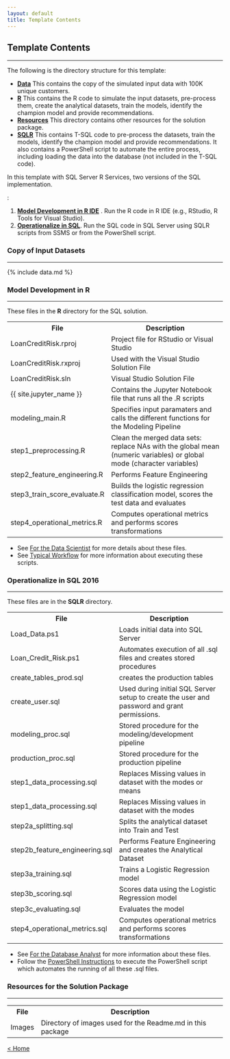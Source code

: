 ```yaml
---
layout: default
title: Template Contents
---
```


## Template Contents
--------------------

The following is the directory structure for this template:

- [**Data**](#copy-of-input-datasets)  This contains the copy of the simulated input data with 100K unique customers. 
- [**R**](#model-development-in-r)  This contains the R code to simulate the input datasets, pre-process them, create the analytical datasets, train the models, identify the champion model and provide recommendations.
- [**Resources**](#resources-for-the-solution-packet) This directory contains other resources for the solution package.
- [**SQLR**](#operationalize-in-sql-2016) This contains T-SQL code to pre-process the datasets, train the models, identify the champion model and provide recommendations. It also contains a PowerShell script to automate the entire process, including loading the data into the database (not included in the T-SQL code).
<!--[**RSparkCluster**](#hdinsight-solution-on-spark-cluster) This contains the R code to pre-process the datasets, train the models, identify the champion model and provide recommendations on a Spark cluster. -->

In this template with SQL Server R Services, two versions of the SQL implementation. 
<!--and another version for HDInsight implementation -->:

1. [**Model Development in R IDE**](#model-development-in-r)  . Run the R code in R IDE (e.g., RStudio, R Tools for Visual Studio).
2. [**Operationalize in SQL**](#operationalize-in-sql-2016). Run the SQL code in SQL Server using SQLR scripts from SSMS or from the PowerShell script.

<!--3. [**HDInsight Solution on Spark Cluster**](hdinsight-solution-on-spark-cluster).  Run this R code in RStudio on the edge node of the Spark cluster.-->


### Copy of Input Datasets
----------------------------

{% include data.md %}

###  Model Development in R
-------------------------
These files  in the **R** directory for the SQL solution.  

<table class="table table-striped table-condensed">
<tr><th> File </th><th> Description </th></tr>
<tr><td>LoanCreditRisk.rproj  </td><td>Project file for RStudio or Visual Studio</td></tr>
<tr><td>LoanCreditRisk.rxproj  </td><td>Used with the Visual Studio Solution File</td></tr>
<tr><td>LoanCreditRisk.sln  </td><td>Visual Studio Solution File</td></tr>
<tr><td>{{ site.jupyter_name }}  </td><td> Contains the Jupyter Notebook file that runs all the .R scripts </td></tr>
<tr><td>modeling_main.R </td><td>Specifies input paramaters and calls the different functions for the Modeling Pipeline</td></tr>
<tr><td>step1_preprocessing.R</td><td>Clean the merged data sets: replace NAs with the global mean (numeric variables) or global mode (character variables) </td></tr>
<tr><td>step2_feature_engineering.R  </td><td> Performs Feature Engineering  </td></tr>
<tr><td>step3_train_score_evaluate.R </td><td> Builds the logistic regression classification model, scores the test data and evaluates </td></tr>
<tr><td>step4_operational_metrics.R  </td><td>Computes operational metrics and performs scores transformations  </td></tr>

</table>

* See [For the Data Scientist](data_scientist.htm?path=cig) for more details about these files.
* See [Typical Workflow](Typical.html?path=cig)  for more information about executing these scripts.

### Operationalize in SQL 2016 
-------------------------------------------------------

These files are in the **SQLR** directory.

<table class="table table-striped table-condensed">

<tr><th> File </th><th> Description </th></tr>
<tr><td>Load_Data.ps1 </td><td>Loads initial data into SQL Server  </td></tr>
<tr><td>Loan_Credit_Risk.ps1  </td><td>Automates execution of all .sql files and creates stored procedures  </td></tr>
<tr><td>create_tables_prod.sql   </td><td>creates the production tables   </td></tr>
<tr><td>create_user.sql  </td><td>Used during initial SQL Server setup to create the user and password and grant permissions. </td></tr>
<tr><td>modeling_proc.sql   </td><td>Stored procedure for the modeling/development pipeline  </td></tr>
<tr><td>production_proc.sql   </td><td>Stored procedure for the production pipeline  </td></tr>
<tr><td> step1_data_processing.sql  </td><td> Replaces Missing values in dataset with the modes or means </td></tr>
<tr><td> step1_data_processing.sql  </td><td> Replaces Missing values in dataset with the modes </td></tr>
<tr><td> step2a_splitting.sql </td><td> Splits the analytical dataset into Train and Test</td></tr>
<tr><td> step2b_feature_engineering.sql </td><td> Performs Feature Engineering and creates the Analytical Dataset</td></tr>
<tr><td> step3a_training.sql</td><td> Trains a Logistic Regression model</td></tr>
<tr><td> step3b_scoring.sql </td><td> Scores data using the Logistic Regression model</td></tr>
<tr><td> step3c_evaluating.sql </td><td> Evaluates the model </td></tr>
<tr><td> step4_operational_metrics.sql </td><td> Computes operational metrics and performs scores transformations  </td></tr>
</table>

* See [ For the Database Analyst](dba.html?path=cig) for more information about these files.
* Follow the [PowerShell Instructions](Powershell_Instructions.html?path=cig) to execute the PowerShell script which automates the running of all these .sql files.


<!--
### HDInsight Solution on Spark Cluster
------------------------------------
These files are in the **RSparkCluster** directory.

<table class="table table-striped table-condensed">
<tr><th> File </th><th> Description </th></tr>
<tr><td>Copy_Dev2Prod.R </td><td> Copies a model from the <strong>dev</strong> folder to the <strong>prod</strong> folder for production use </td></tr>
<tr><td>Create_LeadDemo_MarketTouch.R </td><td> Generates Lead_Demography and Market_touchdown tables, used from step0.  Not needed unless you wish to regenerate data </td></tr>
<tr><td>campaign_deployment.R </td><td> Publishes the scoring function as an analytic web service </td></tr>
<tr><td>campaign_main.R </td><td> Runs all steps of the solution </td></tr>
<tr><td>campaign_scoring.R </td><td> Scores new data using a model developed from <strong>campaign_main.R</strong> </td></tr>
<tr><td>campaign_web_scoring.R </td><td> Uses the scoring funtion created by <strong>campaign_deployment.R</strong>. </td></tr>
<tr><td>step0_data_generation.R </td><td> Simulates the 4 input datasets, not needed unless you wish to regenerate data </td></tr>
<tr><td>step1_data_processing.R </td><td> Uploads .csv files to SQL and performs data preprocessing steps such as inner joins and missing value treatment </td></tr>
<tr><td>step2_feature_engineering.R </td><td> Performs Feature Engineering and creates the Analytical Dataset </td></tr>
<tr><td>step3_training_evaluation.R </td><td> Builds the Random Forest &amp; Gradient Boosting models, identifies the champion model</td></tr>
<tr><td>step4_campaign_recommendations.R </td><td>Builds final recommendations from scoring 63 combinations per lead and selecting combo with highest conversion probability</td></tr>
<tr><td>step5_create_hive_table.R </td><td>Stores recommendations in a Hive table for use in PowerBI</td></tr>
</table>

* See [For the Data Scientist](data_scientist.html?path=hdi) for more details about these files.
* See [Typical Workflow](Typical.html?path=hdi)  for more information about executing these scripts.
-->

### Resources for the Solution Package
------------------------------------

<table class="table table-striped table-condensed">
<tr><th> File </th><th> Description </th></tr>
<tr><td> Images </td><td> Directory of images used for the  Readme.md  in this package </td></tr>
</table>




[&lt; Home](index.html)
